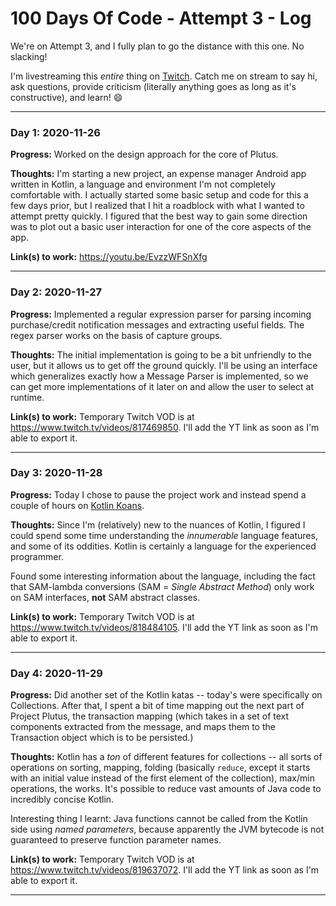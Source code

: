 # 100 Days Of Code - Attempt 3 - Log

We're on Attempt 3, and I fully plan to go the distance with this one. No slacking!

I'm livestreaming this _entire_ thing on [Twitch](https://twitch.tv/mindstormer619). Catch me on stream to say hi, ask questions, provide criticism (literally anything goes as long as it's constructive), and learn! 😄

<!--
### Day 0: February 30, 2016 (Example 1)
##### (delete me or comment me out)

**Today's Progress**: Fixed CSS, worked on canvas functionality for the app.

**Thoughts:** I really struggled with CSS, but, overall, I feel like I am slowly getting better at it. Canvas is still new for me, but I managed to figure out some basic functionality.

**Link to work:** [Calculator App](http://www.example.com)

### Day 0: February 30, 2016 (Example 2)
##### (delete me or comment me out)

**Today's Progress**: Fixed CSS, worked on canvas functionality for the app.

**Thoughts**: I really struggled with CSS, but, overall, I feel like I am slowly getting better at it. Canvas is still new for me, but I managed to figure out some basic functionality.

**Link(s) to work**: [Calculator App](http://www.example.com)


### Day 1: 2020-11-27

**Progress:** 

**Thoughts:** 

**Link(s) to work:** 

----------

-->

----------

### Day 1: 2020-11-26

**Progress:** Worked on the design approach for the core of Plutus.

**Thoughts:** I'm starting a new project, an expense manager Android app written in Kotlin, a language and environment I'm not completely comfortable with. I actually started some basic setup and code for this a few days prior, but I realized that I hit a roadblock with what I wanted to attempt pretty quickly. I figured that the best way to gain some direction was to plot out a basic user interaction for one of the core aspects of the app.

**Link(s) to work:** https://youtu.be/EvzzWFSnXfg

----------

### Day 2: 2020-11-27

**Progress:** Implemented a regular expression parser for parsing incoming purchase/credit notification messages and extracting useful fields. The regex parser works on the basis of capture groups.

**Thoughts:** The initial implementation is going to be a bit unfriendly to the user, but it allows us to get off the ground quickly. I'll be using an interface which generalizes exactly how a Message Parser is implemented, so we can get more implementations of it later on and allow the user to select at runtime.

**Link(s) to work:** Temporary Twitch VOD is at https://www.twitch.tv/videos/817469850. I'll add the YT link as soon as I'm able to export it.

----------

### Day 3: 2020-11-28

**Progress:** Today I chose to pause the project work and instead spend a couple of hours on [Kotlin Koans](https://play.kotlinlang.org/koans).

**Thoughts:** Since I'm (relatively) new to the nuances of Kotlin, I figured I could spend some time understanding the _innumerable_ language features, and some of its oddities. Kotlin is certainly a language for the experienced programmer.

Found some interesting information about the language, including the fact that SAM-lambda conversions (SAM = _Single Abstract Method_) only work on SAM interfaces, **not** SAM abstract classes.

**Link(s) to work:** Temporary Twitch VOD is at https://www.twitch.tv/videos/818484105. I'll add the YT link as soon as I'm able to export it.

----------

### Day 4: 2020-11-29

**Progress:** Did another set of the Kotlin katas -- today's were specifically on Collections. After that, I spent a bit of time mapping out the next part of Project Plutus, the transaction mapping (which takes in a set of text components extracted from the message, and maps them to the Transaction object which is to be persisted.)

**Thoughts:** Kotlin has a _ton_ of different features for collections -- all sorts of operations on sorting, mapping, folding (basically `reduce`, except it starts with an initial value instead of the first element of the collection), max/min operations, the works. It's possible to reduce vast amounts of Java code to incredibly concise Kotlin.

Interesting thing I learnt: Java functions cannot be called from the Kotlin side using _named parameters_, because apparently the JVM bytecode is not guaranteed to preserve function parameter names.

**Link(s) to work:** Temporary Twitch VOD is at https://www.twitch.tv/videos/819637072. I'll add the YT link as soon as I'm able to export it.

----------
